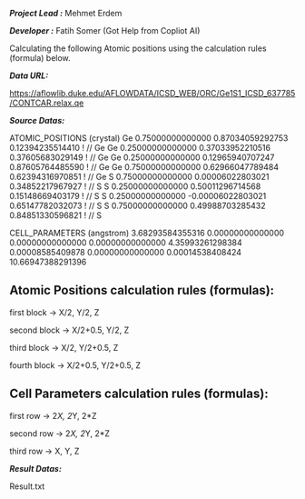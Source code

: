 **_Project Lead :_** Mehmet Erdem

**_Developer    :_** Fatih Somer (Got Help from Copliot AI)

Calculating the following Atomic positions using the calculation rules (formula) below.


**_Data URL:_**

https://aflowlib.duke.edu/AFLOWDATA/ICSD_WEB/ORC/Ge1S1_ICSD_637785/CONTCAR.relax.qe


**_Source Datas:_**

ATOMIC_POSITIONS (crystal)
  Ge      0.75000000000000   0.87034059292753   0.12394235514410  ! // Ge 
  Ge      0.25000000000000   0.37033952210516   0.37605683029149  ! // Ge 
  Ge      0.25000000000000   0.12965940707247   0.87605764485590  ! // Ge 
  Ge      0.75000000000000   0.62966047789484   0.62394316970851  ! // Ge 
  S       0.75000000000000   0.00006022803021   0.34852217967927  ! // S 
  S       0.25000000000000   0.50011296714568   0.15148669403179  ! // S 
  S       0.25000000000000  -0.00006022803021   0.65147782032073  ! // S 
  S       0.75000000000000   0.49988703285432   0.84851330596821  ! // S 
  
CELL_PARAMETERS (angstrom)
   3.68293584355316   0.00000000000000   0.00000000000000
   0.00000000000000   4.35993261298384   0.00008585409878
   0.00000000000000   0.00014538408424  10.66947388291396



Atomic Positions calculation rules (formulas):
----------------------------------------------

first block  -> X/2, Y/2, Z

second block -> X/2+0.5, Y/2, Z

third block  -> X/2, Y/2+0.5, Z

fourth block -> X/2+0.5, Y/2+0.5, Z



Cell Parameters calculation rules (formulas):
---------------------------------------------

first row  -> 2*X, 2*Y, 2*Z

second row -> 2*X, 2*Y, 2*Z

third row  -> X, Y, Z



**_Result Datas:_**


Result.txt
